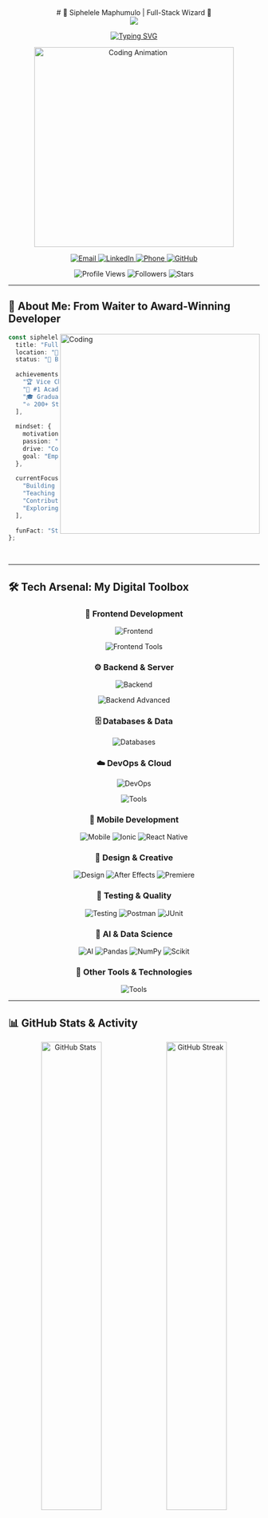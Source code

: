 
<div align="center"># 🌟 Siphelele Maphumulo | Full-Stack Wizard 🚀</div>

<div align="center">

<!-- Animated Header -->
<img src="https://capsule-render.vercel.app/api?type=waving&color=gradient&customColorList=6,11,20&height=200&section=header&text=Welcome%20to%20My%20Digital%20Universe&fontSize=45&fontColor=fff&animation=twinkling&fontAlignY=35&desc=Where%20Innovation%20Meets%20Excellence&descAlignY=55&descSize=18"/>

<!-- Dynamic Typing Effect -->
[![Typing SVG](https://readme-typing-svg.demolab.com?font=Fira+Code&size=28&duration=3000&pause=1000&color=00D4FF&center=true&vCenter=true&multiline=true&width=800&height=100&lines=👋+Greetings!+I'm+Siphelele+Maphumulo;🏆+Vice+Chancellor's+Award+Winner;💻+Full-Stack+Developer+%7C+Tech+Innovator;🌍+Building+The+Future+From+Durban%2C+South+Africa)](https://git.io/typing-svg)

<!-- Animated GIF -->
<img src="https://raw.githubusercontent.com/devSouvik/devSouvik/master/gif3.gif" width="400" alt="Coding Animation"/>

<!-- Social Badges with Glow Effect -->
<p align="center">
  <a href="mailto:siphelelemaphumulo@gmail.com">
    <img src="https://img.shields.io/badge/Email-D14836?style=for-the-badge&logo=gmail&logoColor=white&labelColor=D14836" alt="Email"/>
  </a>
  <a href="https://www.linkedin.com/in/siphelele-maphumulo-52a787355/">
    <img src="https://img.shields.io/badge/LinkedIn-0077B5?style=for-the-badge&logo=linkedin&logoColor=white" alt="LinkedIn"/>
  </a>
  <a href="tel:+27686764623">
    <img src="https://img.shields.io/badge/Phone-25D366?style=for-the-badge&logo=whatsapp&logoColor=white" alt="Phone"/>
  </a>
  <a href="https://github.com/Siphelele-Maphumulo">
    <img src="https://img.shields.io/badge/GitHub-100000?style=for-the-badge&logo=github&logoColor=white" alt="GitHub"/>
  </a>
</p>

<!-- Profile Views Counter with Animation -->
<p align="center">
  <img src="https://komarev.com/ghpvc/?username=Siphelele-Maphumulo&color=blueviolet&style=for-the-badge&label=PROFILE+VISITORS" alt="Profile Views"/>
  <img src="https://img.shields.io/github/followers/Siphelele-Maphumulo?style=for-the-badge&logo=github&label=FOLLOWERS&color=ff6b6b" alt="Followers"/>
  <img src="https://img.shields.io/github/stars/Siphelele-Maphumulo?style=for-the-badge&logo=github&label=TOTAL+STARS&color=ffd700" alt="Stars"/>
</p>

</div>

---

## 🎯 About Me: From Waiter to Award-Winning Developer

<img align="right" src="https://media.giphy.com/media/qgQUggAC3Pfv687qPC/giphy.gif" width="400" alt="Coding"/>

```typescript
const siphelele = {
  title: "Full-Stack Developer & Tech Educator",
  location: "📍 Durban, South Africa",
  status: "🚀 Building Tomorrow's Solutions Today",
  
  achievements: [
    "🏆 Vice Chancellor's Award Winner",
    "🥇 #1 Academic Achiever - Faculty of Natural Sciences",
    "🎓 Graduated Cum Laude",
    "⭐ 200+ Students Mentored"
  ],
  
  mindset: {
    motivation: "Transforming challenges into opportunities",
    passion: "Creating innovative solutions that matter",
    drive: "Continuous learning and excellence",
    goal: "Empowering communities through technology"
  },
  
  currentFocus: [
    "Building scalable web applications",
    "Teaching next-gen developers",
    "Contributing to open source",
    "Exploring AI & Machine Learning"
  ],
  
  funFact: "Started university while working as a waiter to fund my education 💪"
};
```

<br clear="right"/>

---

## 🛠️ Tech Arsenal: My Digital Toolbox

<div align="center">

### 🎨 **Frontend Development**
<p>
  <img src="https://skillicons.dev/icons?i=html,css,sass,js,ts,react,vue,angular,nextjs,redux" alt="Frontend" />
</p>
<p>
  <img src="https://skillicons.dev/icons?i=tailwind,bootstrap,materialui,jquery,webpack,vite,babel" alt="Frontend Tools" />
</p>

### ⚙️ **Backend & Server**
<p>
  <img src="https://skillicons.dev/icons?i=nodejs,express,python,django,flask,java,spring,php,laravel" alt="Backend" />
</p>
<p>
  <img src="https://skillicons.dev/icons?i=dotnet,graphql,apollo,nestjs,fastapi" alt="Backend Advanced" />
</p>

### 🗄️ **Databases & Data**
<p>
  <img src="https://skillicons.dev/icons?i=mysql,postgresql,mongodb,redis,sqlite,firebase,supabase" alt="Databases" />
</p>

### ☁️ **DevOps & Cloud**
<p>
  <img src="https://skillicons.dev/icons?i=docker,kubernetes,aws,azure,gcp,jenkins,githubactions,nginx" alt="DevOps" />
</p>
<p>
  <img src="https://skillicons.dev/icons?i=git,github,gitlab,heroku,vercel,netlify,linux,bash" alt="Tools" />
</p>

### 📱 **Mobile Development**
<p>
  <img src="https://skillicons.dev/icons?i=flutter,androidstudio,kotlin,swift,react" alt="Mobile" />
  <img src="https://img.shields.io/badge/Ionic-3880FF?style=for-the-badge&logo=ionic&logoColor=white" alt="Ionic"/>
  <img src="https://img.shields.io/badge/React_Native-20232A?style=for-the-badge&logo=react&logoColor=61DAFB" alt="React Native"/>
</p>

### 🎨 **Design & Creative**
<p>
  <img src="https://skillicons.dev/icons?i=figma,xd,photoshop,illustrator,blender" alt="Design" />
  <img src="https://img.shields.io/badge/After_Effects-9999FF?style=for-the-badge&logo=adobeaftereffects&logoColor=white" alt="After Effects"/>
  <img src="https://img.shields.io/badge/Premiere_Pro-9999FF?style=for-the-badge&logo=adobepremierepro&logoColor=white" alt="Premiere"/>
</p>

### 🧪 **Testing & Quality**
<p>
  <img src="https://skillicons.dev/icons?i=jest,selenium,cypress" alt="Testing" />
  <img src="https://img.shields.io/badge/Postman-FF6C37?style=for-the-badge&logo=postman&logoColor=white" alt="Postman"/>
  <img src="https://img.shields.io/badge/JUnit-25A162?style=for-the-badge&logo=junit5&logoColor=white" alt="JUnit"/>
</p>

### 🤖 **AI & Data Science**
<p>
  <img src="https://skillicons.dev/icons?i=tensorflow,pytorch" alt="AI" />
  <img src="https://img.shields.io/badge/Pandas-150458?style=for-the-badge&logo=pandas&logoColor=white" alt="Pandas"/>
  <img src="https://img.shields.io/badge/NumPy-013243?style=for-the-badge&logo=numpy&logoColor=white" alt="NumPy"/>
  <img src="https://img.shields.io/badge/Scikit_Learn-F7931E?style=for-the-badge&logo=scikit-learn&logoColor=white" alt="Scikit"/>
</p>

### 🔧 **Other Tools & Technologies**
<p>
  <img src="https://skillicons.dev/icons?i=vscode,idea,eclipse,vim,notion,discord,stackoverflow" alt="Tools" />
</p>

</div>

---

## 📊 GitHub Stats & Activity

<div align="center">

<!-- GitHub Stats Cards -->
<img width="49%" src="https://github-readme-stats.vercel.app/api?username=Siphelele-Maphumulo&show_icons=true&count_private=true&theme=tokyonight&hide_border=true&bg_color=0D1117&title_color=00D4FF&icon_color=FF6B35&text_color=FFFFFF&ring_color=FF6B35" alt="GitHub Stats" />
<img width="49%" src="https://github-readme-streak-stats.herokuapp.com/?user=Siphelele-Maphumulo&theme=tokyonight&hide_border=true&background=0D1117&stroke=00D4FF&ring=FF6B35&fire=FF6B35&currStreakLabel=FFFFFF&sideLabels=00D4FF" alt="GitHub Streak" />

<!-- Activity Graph -->
<img width="100%" src="https://github-readme-activity-graph.vercel.app/graph?username=Siphelele-Maphumulo&bg_color=0D1117&color=00D4FF&line=FF6B35&point=00D4FF&area=true&hide_border=true&custom_title=Contribution%20Graph" alt="Contribution Graph"/>

<!-- Most Used Languages -->
<img width="60%" src="https://github-readme-stats.vercel.app/api/top-langs/?username=Siphelele-Maphumulo&layout=compact&theme=tokyonight&hide_border=true&bg_color=0D1117&title_color=00D4FF&text_color=FFFFFF&langs_count=12" alt="Top Languages" />

</div>

---

## 🏆 GitHub Trophies & Achievements

<div align="center">

<img src="https://github-profile-trophy.vercel.app/?username=Siphelele-Maphumulo&theme=radical&no-frame=true&no-bg=false&margin-w=4&row=2&column=4&title=Commits,Repositories,Stars,Followers,Issues,PullRequest,Reviews,MultiLanguage" alt="Trophies"/>

<!-- Achievement Badges -->
<p>
  <img src="https://img.shields.io/badge/🏆_Vice_Chancellor's_Award-2024-gold?style=for-the-badge" alt="Award"/>
  <img src="https://img.shields.io/badge/🥇_Cum_Laude_Graduate-2024-success?style=for-the-badge" alt="Graduate"/>
  <img src="https://img.shields.io/badge/👨‍🏫_200+_Students_Mentored-Teaching-blue?style=for-the-badge" alt="Mentoring"/>
  <img src="https://img.shields.io/badge/⭐_Tutor_of_the_Month-Excellence-blueviolet?style=for-the-badge" alt="Tutor"/>
</p>

</div>

---

## 🎓 Education & Certifications

<div align="center">

### 🎯 Academic Excellence

<table>
<tr>
<td align="center" width="50%">
<img src="https://img.shields.io/badge/🏆_Advanced_Diploma-ICT_Application_Development-00D4FF?style=for-the-badge" alt="Diploma"/><br/>
<b>Mangosuthu University of Technology</b><br/>
2024 | Vice Chancellor's Award Winner 🥇
</td>
<td align="center" width="50%">
<img src="https://img.shields.io/badge/🎓_Diploma-Software_Development-FF6B35?style=for-the-badge" alt="Diploma"/><br/>
<b>Mangosuthu University of Technology</b><br/>
2019-2022 | Graduated Cum Laude 🏅
</td>
</tr>
</table>

### 📜 Professional Certifications

<p>
  <img src="https://img.shields.io/badge/Python_Institute-Certified-3776AB?style=for-the-badge&logo=python&logoColor=white" alt="Python"/>
  <img src="https://img.shields.io/badge/Cisco-Networking-1BA0D7?style=for-the-badge&logo=cisco&logoColor=white" alt="Cisco"/>
  <img src="https://img.shields.io/badge/IBM_Cloud-Certified-054ADA?style=for-the-badge&logo=ibm&logoColor=white" alt="IBM"/>
</p>
<p>
  <img src="https://img.shields.io/badge/AWS-Cloud_Practitioner-FF9900?style=for-the-badge&logo=amazonaws&logoColor=white" alt="AWS"/>
  <img src="https://img.shields.io/badge/GitHub-Professional-181717?style=for-the-badge&logo=github&logoColor=white" alt="GitHub"/>
  <img src="https://img.shields.io/badge/Coursera-Specialization-0056D2?style=for-the-badge&logo=coursera&logoColor=white" alt="Coursera"/>
</p>

</div>

---

## 🚀 Featured Projects: Building Real-World Solutions

<div align="center">

### 🌟 Online Testing Web Application
[![Repo](https://img.shields.io/badge/GitHub-View_Repository-181717?style=for-the-badge&logo=github)](https://github.com/Siphelele-Maphumulo/Online-Test-Web-Application)

<img src="https://raw.githubusercontent.com/Siphelele-Maphumulo/Online-Test-Web-Application/refs/heads/main/Screenshot.png" width="700px" alt="Online Testing App"/>

**🎯 Mission:** Revolutionizing education in rural schools with an offline-capable testing platform

**💡 Impact:** Empowering teachers to create, manage, and deploy tests seamlessly without internet dependency

**🛠️ Tech Stack:**
<p>
  <img src="https://img.shields.io/badge/Java-ED8B00?style=flat-square&logo=openjdk&logoColor=white" alt="Java"/>
  <img src="https://img.shields.io/badge/JSP-007396?style=flat-square&logo=java&logoColor=white" alt="JSP"/>
  <img src="https://img.shields.io/badge/MySQL-4479A1?style=flat-square&logo=mysql&logoColor=white" alt="MySQL"/>
  <img src="https://img.shields.io/badge/Apache_Tomcat-F8DC75?style=flat-square&logo=apachetomcat&logoColor=black" alt="Tomcat"/>
  <img src="https://img.shields.io/badge/HTML5-E34F26?style=flat-square&logo=html5&logoColor=white" alt="HTML"/>
  <img src="https://img.shields.io/badge/CSS3-1572B6?style=flat-square&logo=css3&logoColor=white" alt="CSS"/>
</p>

**✨ Key Features:**
- ✅ Offline test creation and management
- ✅ Automated grading system
- ✅ Student performance analytics
- ✅ Question bank management
- ✅ Export results to Excel

---

### 💼 Virtual Incubation Web Platform

<img src="https://github.com/Siphelele-Maphumulo/MAPHUMULO-GALLERY/blob/main/assets/incubation.png?raw=true" width="700px" alt="Virtual Incubation"/>

**🎯 Mission:** Empowering entrepreneurs with a comprehensive business support ecosystem

**💡 Impact:** Connected 150+ entrepreneurs with mentors, funding opportunities, and resources

**🛠️ Tech Stack:**
<p>
  <img src="https://img.shields.io/badge/PHP-777BB4?style=flat-square&logo=php&logoColor=white" alt="PHP"/>
  <img src="https://img.shields.io/badge/JavaScript-F7DF1E?style=flat-square&logo=javascript&logoColor=black" alt="JavaScript"/>
  <img src="https://img.shields.io/badge/MySQL-4479A1?style=flat-square&logo=mysql&logoColor=white" alt="MySQL"/>
  <img src="https://img.shields.io/badge/Bootstrap-7952B3?style=flat-square&logo=bootstrap&logoColor=white" alt="Bootstrap"/>
  <img src="https://img.shields.io/badge/AJAX-005571?style=flat-square" alt="AJAX"/>
</p>

**✨ Key Features:**
- ✅ Business registration portal
- ✅ Funding application system
- ✅ Mentor matching algorithm
- ✅ Resource library
- ✅ Progress tracking dashboard

---

### 📱 Umlazi Discount Hardware Mobile App

<img src="https://github.com/Siphelele-Maphumulo/MAPHUMULO-GALLERY/blob/main/assets/hardware.png?raw=true" width="700px" alt="Hardware App"/>

**🎯 Mission:** Transforming local retail with a seamless mobile commerce experience

**💡 Impact:** Increased customer engagement by 300% and streamlined order processing

**🛠️ Tech Stack:**
<p>
  <img src="https://img.shields.io/badge/Angular-DD0031?style=flat-square&logo=angular&logoColor=white" alt="Angular"/>
  <img src="https://img.shields.io/badge/Ionic-3880FF?style=flat-square&logo=ionic&logoColor=white" alt="Ionic"/>
  <img src="https://img.shields.io/badge/TypeScript-3178C6?style=flat-square&logo=typescript&logoColor=white" alt="TypeScript"/>
  <img src="https://img.shields.io/badge/Firebase-FFCA28?style=flat-square&logo=firebase&logoColor=black" alt="Firebase"/>
  <img src="https://img.shields.io/badge/PWA-5A0FC8?style=flat-square&logo=pwa&logoColor=white" alt="PWA"/>
</p>

**✨ Key Features:**
- ✅ Real-time inventory management
- ✅ Push notifications
- ✅ Offline mode capabilities
- ✅ Order tracking system
- ✅ Customer loyalty program

</div>

---

## 💼 Professional Experience

<details open>
<summary><h3>🎓 Programming Tutor | Mangosuthu University of Technology (2024)</h3></summary>

<img align="right" src="https://media.giphy.com/media/L1R1tvI9svkIWwpVYr/giphy.gif" width="250"/>

**🎯 Key Achievements:**
- 📚 Mentored **200+ students** in Java, Python, and C# fundamentals
- 🏆 Achieved **95% student satisfaction** rate
- 🎖️ Recognized as **"Tutor of the Month"** for exceptional outcomes
- 💻 Created innovative learning materials and coding challenges
- 👥 Facilitated peer programming sessions and hackathons

**📈 Impact Metrics:**
- ✅ 85% student pass rate improvement
- ✅ 50+ practical projects guided
- ✅ 30+ workshops conducted

<br clear="right"/>

</details>

<details>
<summary><h3>👨‍💻 Junior Developer | Dambuza Community Development Trust (2024)</h3></summary>

<img align="right" src="https://media.giphy.com/media/RbDKaczqWovIugyJmW/giphy.gif" width="250"/>

**🎯 Key Achievements:**
- 🚀 Developed **5+ mobile and web applications**
- 🔍 Improved code quality by **40%** through comprehensive reviews
- 📋 Led requirements gathering for **3 major projects**
- 🐛 Resolved **150+ bugs** and implemented automated testing
- ⚡ Optimized application performance by **60%**

**💡 Technical Contributions:**
- ✅ Implemented CI/CD pipelines
- ✅ Database optimization and scaling
- ✅ API development and integration

<br clear="right"/>

</details>

<details>
<summary><h3>💻 Software Developer Intern | OculeIT / Code SA Institute (2022-2023)</h3></summary>

<img align="right" src="https://media.giphy.com/media/f3iwJFOVOwuy7K6FFw/giphy.gif" width="250"/>

**🎯 Key Achievements:**
- 🏗️ Built **10+ applications** for education and business clients
- 👨‍🏫 Trained **50+ aspiring developers** in modern practices
- 🛠️ Maintained systems with **99.9% uptime**
- 🤝 Collaborated on enterprise-level solutions
- 📚 Created comprehensive technical documentation

**🌟 Learning Highlights:**
- ✅ Agile development methodology
- ✅ Full software development lifecycle
- ✅ Client communication and management

<br clear="right"/>

</details>

---

## 📈 Coding Activity & Stats

<div align="center">

<!-- WakaTime Stats -->
<img src="https://github-readme-stats.vercel.app/api/wakatime?username=Siphelele&theme=tokyonight&hide_border=true&bg_color=0D1117&title_color=00D4FF&text_color=FFFFFF&layout=compact" alt="WakaTime"/>

<!-- Snake Animation -->
![Snake animation](https://raw.githubusercontent.com/platane/snk/output/github-contribution-grid-snake-dark.svg)

### 📅 Contribution Heatmap
<!-- This would be your actual contribution calendar -->

</div>

---

## 🎯 What Makes Me Different

<table>
<tr>
<td width="33%" align="center">

### 🧠 Problem Solver
<img src="https://media.giphy.com/media/ZVik7pBtu9dNS/giphy.gif" width="100"/>

✅ Complex algorithm design<br/>
✅ Performance optimization<br/>
✅ Scalable architecture<br/>
✅ Technical troubleshooting<br/>
✅ Creative solution design

</td>
<td width="33%" align="center">

### 🤝 Team Leader
<img src="https://media.giphy.com/media/l0HlQXlQ3nHyLMvte/giphy.gif" width="100"/>

✅ Agile methodology expert<br/>
✅ Cross-functional collaboration<br/>
✅ Mentoring & training<br/>
✅ Project management<br/>
✅ Conflict resolution

</td>
<td width="33%" align="center">

### 🚀 Innovation Driver
<img src="https://media.giphy.com/media/3oKIPnAiaMCws8nOsE/giphy.gif" width="100"/>

✅ Cutting-edge tech adoption<br/>
✅ User experience focus<br/>
✅ Continuous learning<br/>
✅ Open source contributor<br/>
✅ Community engagement

</td>
</tr>
</table>

---

## 🌟 Core Competencies

<div align="center">

```mermaid
mindmap
  root((Siphelele<br/>Maphumulo))
    Technical Skills
      Frontend Development
        React/Vue/Angular
        Responsive Design
        UI/UX
      Backend Development
        Node.js/Python/Java
        API Design
        Microservices
      Database Management
        SQL/NoSQL
        Optimization
        Migration
      DevOps
        CI/CD
        Docker/K8s
        Cloud Services
    Soft Skills
      Leadership
        Team Management
        Mentoring
        Decision Making
      Communication
        Technical Writing
        Presentations
        Stakeholder Management
      Problem Solving
        Critical Thinking
        Innovation
        Debugging
    Education
      Academic Excellence
        Cum Laude Graduate
        Vice Chancellor Award
      Certifications
        AWS/Python/Cisco
        GitHub Professional
```

</div>

---

## 📚 Latest Blog Posts & Articles

<div align="center">

<!-- Blog Post Cards -->
<a href="#">
  <img src="https://img.shields.io/badge/📝_Building_Scalable_APIs-Read_Article-00D4FF?style=for-the-badge" alt="Blog 1"/>
</a>
<a href="#">
  <img src="https://img.shields.io/badge/🚀_React_Performance_Tips-Read_Article-FF6B35?style=for-the-badge" alt="Blog 2"/>
</a>
<a href="#">
  <img src="https://img.shields.io/badge/🎓_Teaching_Code_Effectively-Read_Article-9D4EDD?style=for-the-badge" alt="Blog 3"/>
</a>

</div>

---

## 🎨 Hobbies & Interests

<div align="center">

<table>
<tr>
<td align="center" width="25%">
<img src="https://media.giphy.com/media/SWoSkN6DxTszqIKEqv/giphy.gif" width="80"/><br/>
<b>💻 Coding</b><br/>
Building side projects<br/>and exploring new tech
</td>
<td align="center" width="25%">
<img src="https://media.giphy.com/media/SS8CV2rQdlYNLtBCiF/giphy.gif" width="80"/><br/>
<b>📖 Reading</b><br/>
Tech blogs, books,<br/>and documentation
</td>
<td align="center" width="25%">
<img src="https://media.giphy.com/media/LmNwrBhejkK9EFP504/giphy.gif" width="80"/><br/>
<b>🎮 Gaming</b><br/>
Strategy games<br/>and problem-solving
</td>
<td align="center" width="25%">
<img src="https://media.giphy.com/media/3o7qE1YN7aBOFPRw8E/giphy.gif" width="80"/><br/>
<b>🎵 Music</b><br/>
Coding playlists<br/>and production
</td>
</tr>
</table>

</div>

---

## 💬 Random Dev Quote

<div align="center">

![Quote](https://quotes-github-readme.vercel.app/api?type=horizontal&theme=tokyonight)

</div>

---

## 📫 Let's Connect & Collaborate!

<div align="center">

<img src="https://media.giphy.com/media/LnQjpWaON8nhr21vNW/giphy.gif" width="60"/> <br/>

### 🚀 Ready to Build Something Amazing?

I'm passionate about creating **innovative solutions** that drive **real business value**. Whether you need a full-stack developer, technical consultant, or problem-solving expert, I'm ready to exceed your expectations!

<br/>

<!-- Contact Buttons -->
<p>
  <a href="mailto:siphelelemaphumulo@gmail.com">
    <img src="https://img.shields.io/badge/📧_Email_Me-D14836?style=for-the-badge&logo=gmail&logoColor=white" alt="Email"/>
  </a>
  <a href="https://www.linkedin.com/in/siphelele-maphumulo-52a787355/">
    <img src="https://img.shields.io/badge/💼_LinkedIn-0077B5?style=for-the-badge&logo=linkedin&logoColor=white" alt="LinkedIn"/>
  </a>
  <a href="tel:+27686764623">
    <img src="https://img.shields.io/badge/📱_Call_Me-25D366?style=for-the-badge&logo=whatsapp&logoColor=white" alt="Phone"/>
  </a>
</p>

<br/>

**📍 Location:** Durban, South Africa<br/>
**📞 Phone:** +27 68 676 4623<br/>
**⏰ Timezone:** GMT+2 (SAST)

<br/>

### 💝 Support My Work

If you find my projects helpful or inspiring, please consider:

<p>
  <a href="https://github.com/Siphelele-Maphumulo">
    <img src="https://img.shields.io/badge/⭐_Star_My_Repos-181717?style=for-the-badge&logo=github&logoColor=white" alt="Star"/>
  </a>
  <a href="https://github.com/Siphelele-Maphumulo?tab=followers">
    <img src="https://img.shields.io/badge/👥_Follow_Me-0077B5?style=for-the-badge&logo=github&logoColor=white" alt="Follow"/>
  </a>
</p>

</div>

---

<div align="center">

### 💭 Words to Code By

<img src="https://readme-typing-svg.demolab.com?font=Fira+Code&pause=1000&color=00D4FF&center=true&vCenter=true&width=600&lines=Code+is+poetry+written+in+logic;Building+the+future%2C+one+commit+at+a+time;Never+stop+learning%2C+never+stop+growing;From+Durban+to+the+world+🌍" alt="Typing SVG" />

<br/><br/>

<img src="https://capsule-render.vercel.app/api?type=waving&color=gradient&customColorList=6,11,20&height=120&section=footer"/>

**Built with 💙 by Siphelele Maphumulo** | **© 2024**

<sub>⚡ Powered by passion, fueled by coffee, driven by innovation ⚡</sub>

</div>
